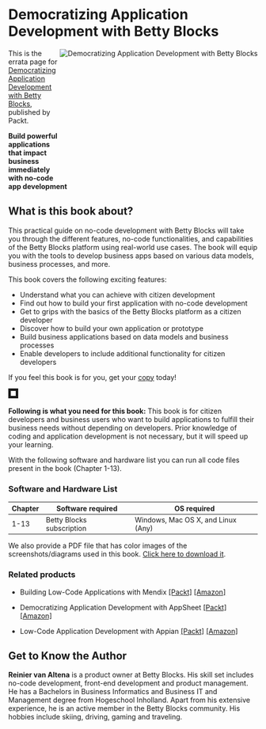 # Democratizing Application Development with Betty Blocks

<a href="https://www.packtpub.com/product/democratizing-application-development-with-betty-blocks/9781803230993?utm_source=github&utm_medium=repository&utm_campaign=9781803230993"><img src="https://static.packt-cdn.com/products/9781803230993/cover/smaller" alt="Democratizing Application Development with Betty Blocks" height="256px" align="right"></a>

This is the errata page for [Democratizing Application Development with Betty Blocks](https://www.packtpub.com/product/democratizing-application-development-with-betty-blocks/9781803230993?utm_source=github&utm_medium=repository&utm_campaign=9781803230993), published by Packt.

**Build powerful applications that impact business immediately with no-code app development**

## What is this book about?
This practical guide on no-code development with Betty Blocks will take you through the different features, no-code functionalities, and capabilities of the Betty Blocks platform using real-world use cases. The book will equip you with the tools to develop business apps based on various data models, business processes, and more.

This book covers the following exciting features:
* Understand what you can achieve with citizen development
* Find out how to build your first application with no-code development
* Get to grips with the basics of the Betty Blocks platform as a citizen developer
* Discover how to build your own application or prototype
* Build business applications based on data models and business processes
* Enable developers to include additional functionality for citizen developers

If you feel this book is for you, get your [copy](https://www.amazon.com/dp/1803230991) today!

<a href="https://www.packtpub.com/?utm_source=github&utm_medium=banner&utm_campaign=GitHubBanner"><img src="https://raw.githubusercontent.com/PacktPublishing/GitHub/master/GitHub.png" 
alt="https://www.packtpub.com/" border="5" /></a>

**Following is what you need for this book:**
This book is for citizen developers and business users who want to build applications to fulfill their business needs without depending on developers. Prior knowledge of coding and application development is not necessary, but it will speed up your learning.

With the following software and hardware list you can run all code files present in the book (Chapter 1-13).
### Software and Hardware List
| Chapter | Software required | OS required |
| -------- | ------------------------------------ | ----------------------------------- |
| 1-13 | Betty Blocks subscription | Windows, Mac OS X, and Linux (Any) |

We also provide a PDF file that has color images of the screenshots/diagrams used in this book. [Click here to download it](https://packt.link/2vItV).

### Related products
* Building Low-Code Applications with Mendix [[Packt]](https://www.packtpub.com/product/building-low-code-applications-with-mendix/9781800201422?utm_source=github&utm_medium=repository&utm_campaign=9781800201422) [[Amazon]](https://www.amazon.com/dp/1800201427)

* Democratizing Application Development with AppSheet [[Packt]](https://www.packtpub.com/product/democratizing-application-development-with-appsheet/9781803241173?utm_source=github&utm_medium=repository&utm_campaign=9781803241173) [[Amazon]](https://www.amazon.com/dp/1803241179)

* Low-Code Application Development with Appian [[Packt]](https://www.packtpub.com/product/low-code-application-development-with-appian/9781800205628?utm_source=github&utm_medium=repository&utm_campaign=9781800205628) [[Amazon]](https://www.amazon.com/dp/1800205627)

## Get to Know the Author
**Reinier van Altena**
is a product owner at Betty Blocks. His skill set includes no-code development, front-end development and product management. He has a Bachelors in Business Informatics and Business IT and Management degree from Hogeschool Inholland. Apart from his extensive experience, he is an active member in the Betty Blocks community. His hobbies include skiing, driving, gaming and traveling.
